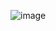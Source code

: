 ![image](https://github.com/quintenVLOT/quintenVLOT/assets/144037167/67fa0529-6125-46c3-8e81-6a2c8187019e)

